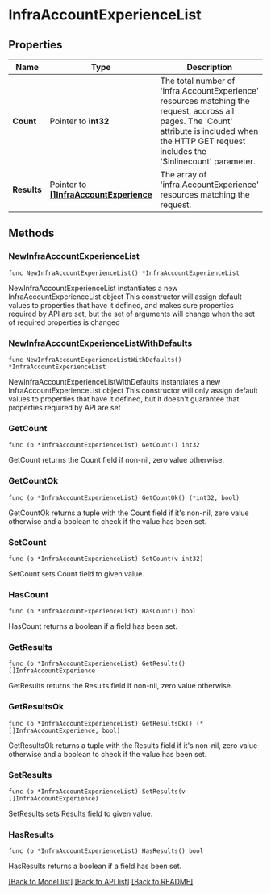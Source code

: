 # InfraAccountExperienceList

## Properties

Name | Type | Description | Notes
------------ | ------------- | ------------- | -------------
**Count** | Pointer to **int32** | The total number of &#39;infra.AccountExperience&#39; resources matching the request, accross all pages. The &#39;Count&#39; attribute is included when the HTTP GET request includes the &#39;$inlinecount&#39; parameter. | [optional] 
**Results** | Pointer to [**[]InfraAccountExperience**](infra.AccountExperience.md) | The array of &#39;infra.AccountExperience&#39; resources matching the request. | [optional] 

## Methods

### NewInfraAccountExperienceList

`func NewInfraAccountExperienceList() *InfraAccountExperienceList`

NewInfraAccountExperienceList instantiates a new InfraAccountExperienceList object
This constructor will assign default values to properties that have it defined,
and makes sure properties required by API are set, but the set of arguments
will change when the set of required properties is changed

### NewInfraAccountExperienceListWithDefaults

`func NewInfraAccountExperienceListWithDefaults() *InfraAccountExperienceList`

NewInfraAccountExperienceListWithDefaults instantiates a new InfraAccountExperienceList object
This constructor will only assign default values to properties that have it defined,
but it doesn't guarantee that properties required by API are set

### GetCount

`func (o *InfraAccountExperienceList) GetCount() int32`

GetCount returns the Count field if non-nil, zero value otherwise.

### GetCountOk

`func (o *InfraAccountExperienceList) GetCountOk() (*int32, bool)`

GetCountOk returns a tuple with the Count field if it's non-nil, zero value otherwise
and a boolean to check if the value has been set.

### SetCount

`func (o *InfraAccountExperienceList) SetCount(v int32)`

SetCount sets Count field to given value.

### HasCount

`func (o *InfraAccountExperienceList) HasCount() bool`

HasCount returns a boolean if a field has been set.

### GetResults

`func (o *InfraAccountExperienceList) GetResults() []InfraAccountExperience`

GetResults returns the Results field if non-nil, zero value otherwise.

### GetResultsOk

`func (o *InfraAccountExperienceList) GetResultsOk() (*[]InfraAccountExperience, bool)`

GetResultsOk returns a tuple with the Results field if it's non-nil, zero value otherwise
and a boolean to check if the value has been set.

### SetResults

`func (o *InfraAccountExperienceList) SetResults(v []InfraAccountExperience)`

SetResults sets Results field to given value.

### HasResults

`func (o *InfraAccountExperienceList) HasResults() bool`

HasResults returns a boolean if a field has been set.


[[Back to Model list]](../README.md#documentation-for-models) [[Back to API list]](../README.md#documentation-for-api-endpoints) [[Back to README]](../README.md)


